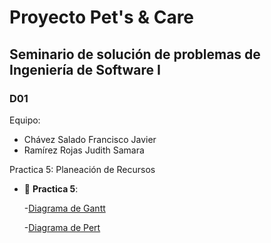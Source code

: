 # Proyecto Pet's & Care
## Seminario de solución de problemas de Ingeniería de Software I
### D01 

Equipo:
- Chávez Salado Francisco Javier
- Ramírez Rojas Judith Samara

Practica 5: Planeación de Recursos
- 📁 __Practica 5__:
  
  -[Diagrama de Gantt](sem_ing_soft_21b_d01_p5_Chávez_Salado_Francisco_Javier.pdf)
  
  -[Diagrama de Pert](sem_ing_soft_21b_d01_p5_Chávez_Salado_Francisco_Javier_2.pdf)
